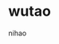 # wutao
<!DOCTYPE html>
<html>
	<head>
		<meta charset="utf-8">
		<title></title>
	</head>
	<body>
		nihao 
	</body>
</html>
